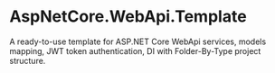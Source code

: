 # AspNetCore.WebApi.Template

A ready-to-use template for ASP.NET Core WebApi services, models mapping, JWT token authentication, DI with Folder-By-Type project structure.
